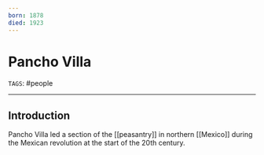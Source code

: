 ```yaml
---
born: 1878
died: 1923
---
```

# Pancho Villa
`TAGS`: #people 

---
## Introduction
Pancho Villa led a section of the [[peasantry]] in northern [[Mexico]] during the Mexican revolution at the start of the 20th century. 